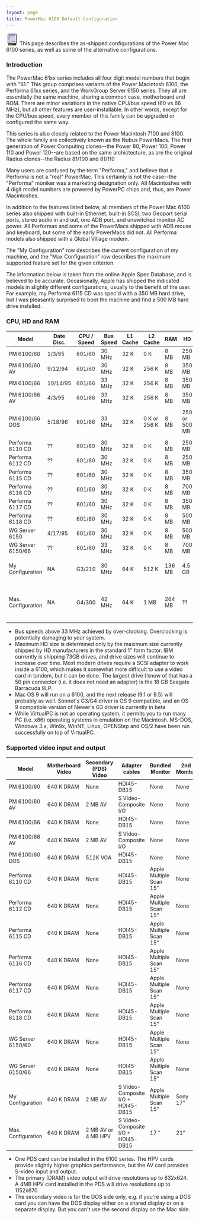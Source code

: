 ```yaml
---
layout: page
title: PowerMac 6100 Default Configuration
---
```


![Logo](/mac/powermac6100/img/01original.gif) This page describes the as-shipped configurations of the Power Mac 6100 series, as well as some of the alternative configurations.

### Introduction

The PowerMac 61xx series includes all four digit model numbers that begin with "61." This group comprises variants of the Power Macintosh 6100, the Performa 61xx series, and the WorkGroup Server 6150 series. They all are essentially the same machine, sharing a common case, motherboard and ROM. There are minor variations in the native CPU/bus speed (60 vs 66 MHz), but all other features are user-installable. In other words, except for the CPU/bus speed, every member of this family can be upgraded or configured the same way.

This series is also closely related to the Power Macintosh 7100 and 8100. The whole family are collectively known as the Nubus PowerMacs. The first generation of Power Computing clones--the Power 80, Power 100, Power 110 and Power 120--are based on the same archictecture, as are the original Radius clones--the Radius 81/100 and 81/110

Many users are confused by the term "Performa," and believe that a Performa is not a "real" PowerMac. This certainly is not the case--the "Performa" moniker was a marketing designation only. All Macintoshes with 4 digit model numbers are powered by PowerPC chips and, thus, are Power Macintoshes.

In addition to the features listed below, all members of the Power Mac 6100 series also shipped with built-in Ethernet, built-in SCSI, two Geoport serial ports, stereo audio in and out, one ADB port, and unswitched monitor AC power. All Performas and some of the PowerMacs shipped with ADB mouse and keyboard, but some of the early PowerMacs did not. All Performa models also shipped with a Global Village modem.

The "My Configuration" row describes the current configuration of my machine, and the "Max Configuration" row describes the maximum supported feature set for the given criterion.

The information below is taken from the online Apple Spec Database, and is believed to be accurate. Occasionally, Apple has shipped the indicated models in slightly different configurations, usually to the benefit of the user. For example, my Performa 6115 CD was spec'd with a 350 MB hard drive, but I was pleasantly surprised to boot the machine and find a 500 MB hard drive installed.

### CPU, HD and RAM

Model | Date Disc. | CPU / Speed | Bus Speed | L1 Cache | L2 Cache | RAM | HD | CD-ROM | OS
----- | ---------- | ----------- | --------- | -------- | -------- | --- | -- | ------ | --
PM 6100/60 | 1/3/95 | 601/60 | 30 MHz | 32 K | 0 K | 8 MB | 250 MB | Opt'l | Mac OS 7.1.2
PM 6100/60 AV | 9/12/94 | 601/60 | 30 MHz | 32 K | 256 K | 8 MB | 350 MB | Opt'l | Mac OS 7.1.2
PM 6100/66 | 10/14/95 | 601/66 | 33 MHz | 32 K | 256 K | 8 MB | 350 MB | Opt'l | Mac OS 7.5
PM 6100/66 AV | 4/3/95 | 601/66 | 33 MHz | 32 K | 256 K | 8 MB | 350 MB | Opt'l | Mac OS 7.5
PM 6100/66 DOS | 5/18/96 | 601/66 | 33 MHz | 32 K | 0 K or 256 K | 8 MB | 250 or 500 MB | Opt'l | Mac OS 7.5, MS-DOS 6.22
Performa 6110 CD | ?? | 601/60 | 30 MHz | 32 K | 0 K | 8 MB | 250 MB | 2x | Mac OS 7.5
Performa 6112 CD | ?? | 601/60 | 30 MHz | 32 K | 0 K | 8 MB | 250 MB | 2x | Mac OS 7.5
Performa 6115 CD | ?? | 601/60 | 30 MHz | 32 K | 0 K | 8 MB | 350 MB | 2x | Mac OS 7.5
Performa 6116 CD | ?? | 601/60 | 30 MHz | 32 K | 0 K | 8 MB | 700 MB | 2x | Mac OS 7.5.1
Performa 6117 CD | ?? | 601/60 | 30 MHz | 32 K | 0 K | 8 MB | 350 MB | 2x | Mac OS 7.5
Performa 6118 CD | ?? | 601/60 | 30 MHz | 32 K | 0 K | 8 MB | 500 MB | 2x | Mac OS 7.5
WG Server 6150 | 4/17/95 | 601/60 | 30 MHz | 32 K | 0 K | 8 MB | 500 MB | 2x | Mac OS 7.1.2
WG Server 6150/66 | ?? | 601/60 | 33 MHz | 32 K | 0 K | 8 MB | 700 MB | 2x | Mac OS 7.5
My Configuration | NA | G3/210 | 30 MHz | 64 K | 512 K | 136 MB | 4.5 GB | 2x int., 4x4x16 CD-RW ext. |	Mac OS 8.6, MkLinux DR3
Max. Configuration | NA | G4/300 | 42 MHz | 64 K | 1 MB | 264 MB | ?? | 24x | Mac OS 9.x, MkLinux DR3, Virtual PC

* Bus speeds above 33 MHz achieved by over-clocking. Overclocking is potentially damaging to your system. 
* Maximum HD size is determined only by the maximum size currently shipped by HD manufacturers in the standard 1" form factor. IBM currently is shipping 73GB drives, and drive sizes will continue to increase over time. Most modern drives require a SCSI adapter to work inside a 6100, which makes it somewhat more difficult to use a video card in tandem, but it can be done. The largest drive I know of that has a 50 pin connector (i.e. it does not need an adapter) is the 18 GB Seagate Barracuda 9LP.
* Mac OS 9 will run on a 6100, and the next release (9.1 or 9.5) will probably as well. Sonnet's G3/G4 driver is OS 9 compatible, and an OS 9 compatible version of Newer's G3 driver is currently in beta
* While VirtualPC is not an operating system, it permits you to run many PC (i.e. x86) operating systems in emulation on the Macintosh. MS-DOS, Windows 3.x, Win9x, WinNT, Linux, OPENStep and OS/2 have been run successfully on top of VirtualPC.

### Supported video input and output

Model | Motherboard Video | Secondary (PDS) Video | Adapter cables | Bundled Monitor | 2nd Monitor
----- | ----------------- | --------------------- | -------------- | --------------- | -----------
PM 6100/60 | 640 K DRAM | None | HDI45-DB15 | None | None
PM 6100/60 AV | 640 K DRAM | 2 MB AV | S Video-Composite I/O | None | None
PM 6100/66 | 640 K DRAM | None | HDI45-DB15 | None | None
PM 6100/66 AV | 640 K DRAM | 2 MB AV | S Video-Composite I/O | None | None
PM 6100/60 DOS | 640 K DRAM | 512K VGA | HDI45-DB15 | None | None
Performa 6110 CD | 640 K DRAM | None | HDI45-DB15 | Apple Multiple Scan 15" | None
Performa 6112 CD | 640 K DRAM | None | HDI45-DB15 | Apple Multiple Scan 15" | None
Performa 6115 CD | 640 K DRAM | None | HDI45-DB15 | Apple Multiple Scan 15" | None
Performa 6116 CD | 640 K DRAM | None | HDI45-DB15 | Apple Multiple Scan 15" | None
Performa 6117 CD | 640 K DRAM | None | HDI45-DB15 | Apple Multiple Scan 15" | None
Performa 6118 CD | 640 K DRAM | None | HDI45-DB15 | Apple Multiple Scan 15" | None
WG Server 6150/60 | 640 K DRAM | None | HDI45-DB15 | Apple Multiple Scan 15" | None
WG Server 6150/66 | 640 K DRAM | None | HDI45-DB15 | Apple Multiple Scan 15" | None
My Configuration | 640 K DRAM | 2 MB AV | S Video-Composite I/O + HDI45-DB15 | Apple Multiple Scan 15" | Sony 17"
Max. Configuration | 640 K DRAM | 2 MB AV or 4 MB HPV | S Video-Composite I/O + HDI45-DB15 | 17 " | 21"

* One PDS card can be installed in the 6100 series. The HPV cards provide slightly higher graphics performance, but the AV card provides S-video input and output.
* The primary (DRAM) video output will drive resolutions up to 832x624. A 4MB HPV card installed in the PDS will drive resolutions up to 1152x870
* The secondary video is for the DOS side only, e.g. if you're using a DOS card you can have the DOS display either on a shared display or on a separate display. But you can't use the second display on the Mac side.
